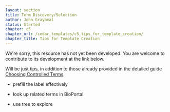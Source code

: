 ```yaml
---
layout: section
title: Term Discovery/Selection
author: John Graybeal
status: Started
chapter: c5
chapter_url: /cedar_templates/c5_tips_for_template_creation/
chapter_title: Tips for Template Creation
---
```

We're sorry, this resource has not yet been developed. 
You are welcome to contribute to its development at the link below.

Will be just tips, in addition to those already provided in the detailed guide 
[Choosing Controlled Terms](https://metadatacenter.github.io/cedar-manual/sections/c3/3_choosing_controlled_terms/)


* prefill the label effectively

* look up related terms in BioPortal 

* use tree to explore